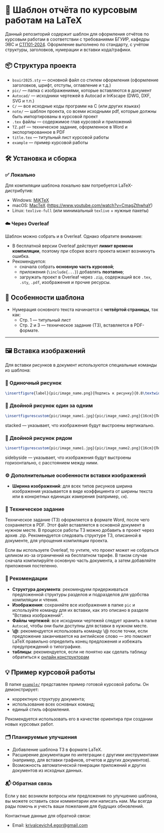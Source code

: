 # 🧪 Шаблон отчёта по курсовым работам на LaTeX

Данный репозиторий содержит шаблон для оформления отчётов по курсовым работам в соответствии с  требованиями БГУИР, кафедры ЭВС и [СТП01-2024](https://www.bsuir.by/m/12_100229_1_185586.pdf). Оформление выполнено по стандарту, с учётом структуры, заголовков, нумерации и вставки кода/графики.

## 📦 Структура проекта

- `bsuir2025.sty` — основной файл со стилем оформления (оформление заголовков, шрифт, отступы, оглавление и т.д.)
- `pic/` — папка с изображениями, которые вставляются в документ
- `Autocad/` — исходники чертежей в Autocad и InKscape (DWG, DXF, SVG и т.п.)
- `C/` — все исходные коды программ на C (или других языках)
- `note/` — шаблон проекта, со всеми исходными pdf, которые должны быть импортированы в курсовой проект
- `.tex` файлы — содержимое глав курсовой и приложений
- `TZ.pdf` — техническое задание, оформленное в Word и экспортированное в PDF
- `title.tex` — титульный лист курсовой работы
- `example` — пример курсовой работы 

## 🛠 Установка и сборка

### ✅ Локально

Для компиляции шаблона локально вам потребуется LaTeX-дистрибутив:

- Windows: [MiKTeX](https://miktex.org/)
- macOS: [MacTeX](https://tug.org/mactex/) (https://www.youtube.com/watch?v=CmagZthwhaY)
- Linux: `texlive-full` (или минимальный `texlive` + нужные пакеты)

### ☁️ Через Overleaf

Шаблон можно собрать и в Overleaf. Однако обратите внимание:

- В бесплатной версии Overleaf действует **лимит времени компиляции**, поэтому при сборке всего проекта может возникнуть ошибка.
- Рекомендуется:
  - сначала собрать **основную часть курсовой**;
  - приложения (`\include{...}`) добавлять **поэтапно**;
  - загружать проект в Overleaf через `.zip`, содержащий все `.tex`, `.sty`, `.pdf`, изображения и прочие ресурсы.

## 🔢 Особенности шаблона

- Нумерация основного текста начинается с **четвёртой страницы**, так как:
  - Стр. 1 — титульный лист
  - Стр. 2 и 3 — техническое задание (ТЗ), вставляется в PDF-формате.

---

## 🖼 Вставка изображений

Для вставки рисунков в документ используются специальные команды из шаблона:

### 📌 Одиночный рисунок

```latex
\insertfigure{label}{pic/image_name.png}{Подпись к рисунку}{0.8\textwidth}
```

### 📌 Двойной рисунок один за одним
```latex
\insertfigurescustom{pic/image_name1.jpg}{pic/image_name2.png}{16cm}{Подпись к рисунку}{label}{stacked}
```

stacked — указывает, что изображения будут выстроены вертикально.

### 📌 Двойной рисунок рядом 
```latex
\insertfigurescustom{pic/image_name1.jpg}{pic/image_name2.png}{16cm}{Подпись к рисунку}{label}{sidebyside}
```

sidebyside — указывает, что изображения будут выстроены горизонтально, с расстоянием между ними.

### ⚙️ Дополнительные особенности вставки изображений

- **Ширина изображений**: для всех типов рисунков ширина изображения указывается в виде коэффициента от ширины текста или в конкретных единицах измерения (например, `cm`).

### 📄 Техническое задание

Техническое задание (ТЗ) оформляется в формате Word, после чего сохраняется в PDF. Этот файл вставляется в основной документ в нужном месте. В процессе работы ТЗ можно добавить в проект через архив .zip. Рекомендуется следовать структуре ТЗ, описанной в документе, для упрощения компиляции проекта.

Если вы используете Overleaf, то учтите, что проект может не собраться целиком из-за ограничений на бесплатном тарифе. В таком случае сначала компилируйте основную часть документа, а затем добавляйте приложения постепенно.

### 📝 Рекомендации

- **Структура документа**: рекомендуем придерживаться предложенной структуры разделов и подразделов для удобства компиляции и чтения.
- **Изображения**: сохраняйте все изображения в папке `pic` и используйте команду для их вставки, как это описано в разделе "Вставка изображений".
- **Файлы чертежей**: все исходники чертежей следует хранить в папке `Autocad`, чтобы они были доступны для вставки в нужном месте.
- **\\@**: рекомендуется использовать команду \\@ после точки, если предложение заканчивается на английское слово — это поможет LaTeX правильно определить конец предложения и избежать предупреждений о типографике.
- **таблицы**: рекомендуется, если не понятно как сделать таблицу обратиться к [онлайн конструкторам](https://www.tablesgenerator.com)

## 💡 Пример курсовой работы

В папке [`example/`](example/) представлен пример готовой курсовой работы. Он демонстрирует:

- корректную структуру документа;
- использование всех основных команд;
- единый стиль оформления.

Рекомендуется использовать его в качестве ориентира при создании новых курсовых работ.

### 🗂 Планируемые улучшения

- Добавление шаблона ТЗ в формате LaTeX.
- Расширение документации по интеграции с другими инструментами (например, для вставки графиков, отчетов и других документов).
- Возможность автоматической генерации приложений и других документов из исходных данных.

### 📬 Обратная связь

Если у вас возникли вопросы или предложения по улучшению шаблона, вы можете оставить свои комментарии или написать нам. Мы всегда рады помочь и учесть ваши пожелания для будущих обновлений.

Контактные данные для обратной связи:
- Email: krivalcevich4.egor@gmail.com
